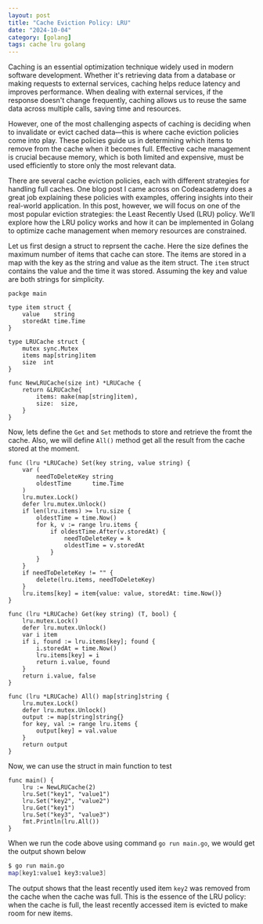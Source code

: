 ```yaml
---
layout: post
title: "Cache Eviction Policy: LRU"
date: "2024-10-04"
category: [golang]
tags: cache lru golang
---
```

Caching is an essential optimization technique widely used in modern software development. Whether it's retrieving data from a database or making requests to external services, caching helps reduce latency and improves performance. When dealing with external services, if the response doesn't change frequently, caching allows us to reuse the same data across multiple calls, saving time and resources.

However, one of the most challenging aspects of caching is deciding when to invalidate or evict cached data—this is where cache eviction policies come into play. These policies guide us in determining which items to remove from the cache when it becomes full. Effective cache management is crucial because memory, which is both limited and expensive, must be used efficiently to store only the most relevant data.

There are several cache eviction policies, each with different strategies for handling full caches. One blog post I came across on Codeacademy does a great job explaining these policies with examples, offering insights into their real-world application. In this post, however, we will focus on one of the most popular eviction strategies: the Least Recently Used (LRU) policy. We’ll explore how the LRU policy works and how it can be implemented in Golang to optimize cache management when memory resources are constrained.

Let us first design a struct to reprsent the cache. Here the size defines the maximum number of items that cache can store. The items are stored in a map with the key as the string and value as the item struct. The `item` struct contains the value and the time it was stored. Assuming the key and value are both strings for simplicity.

```golang main.go
packge main

type item struct {
	value    string
	storedAt time.Time
}

type LRUCache struct {
	mutex sync.Mutex
	items map[string]item
	size  int
}

func NewLRUCache(size int) *LRUCache {
	return &LRUCache{
		items: make(map[string]item),
		size:  size,
	}
}
```

Now, lets define the `Get` and `Set` methods to store and retrieve the fromt the cache. Also, we will define `All()` method get all the result from the cache stored at the moment.

```golang main.go
func (lru *LRUCache) Set(key string, value string) {
	var (
		needToDeleteKey string
		oldestTime      time.Time
	)
	lru.mutex.Lock()
	defer lru.mutex.Unlock()
	if len(lru.items) >= lru.size {
		oldestTime = time.Now()
		for k, v := range lru.items {
			if oldestTime.After(v.storedAt) {
				needToDeleteKey = k
				oldestTime = v.storedAt
			}
		}
	}
	if needToDeleteKey != "" {
		delete(lru.items, needToDeleteKey)
	}
	lru.items[key] = item{value: value, storedAt: time.Now()}
}

func (lru *LRUCache) Get(key string) (T, bool) {
	lru.mutex.Lock()
	defer lru.mutex.Unlock()
	var i item
	if i, found := lru.items[key]; found {
		i.storedAt = time.Now()
		lru.items[key] = i
		return i.value, found
	}
	return i.value, false
}

func (lru *LRUCache) All() map[string]string {
	lru.mutex.Lock()
	defer lru.mutex.Unlock()
	output := map[string]string{}
	for key, val := range lru.items {
		output[key] = val.value
	}
	return output
}
```
Now, we can use the struct in main function to test
```golang main.go
func main() {
	lru := NewLRUCache(2)
	lru.Set("key1", "value1")
	lru.Set("key2", "value2")
	lru.Get("key1")
	lru.Set("key3", "value3")
	fmt.Println(lru.All())
}
```
When we run the code above using command `go run main.go`, we would get the output shown below
```bash
$ go run main.go
map[key1:value1 key3:value3]
```
The output shows that the least recently used item `key2` was removed from the cache when the cache was full. This is the essence of the LRU policy: when the cache is full, the least recently accessed item is evicted to make room for new items.

